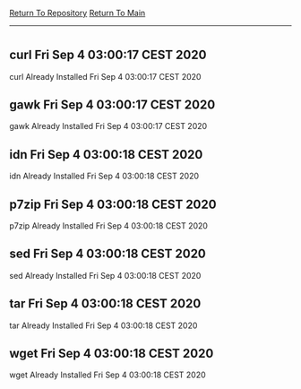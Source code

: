 [Return To Repository](https://github.com/bast69/piholeparser/)
[Return To Main](https://github.com/bast69/piholeparser/blob/master/RecentRunLogs/Mainlog.md)
____________________________________
# 
## curl Fri Sep  4 03:00:17 CEST 2020
curl Already Installed Fri Sep  4 03:00:17 CEST 2020
## gawk Fri Sep  4 03:00:17 CEST 2020
gawk Already Installed Fri Sep  4 03:00:17 CEST 2020
## idn Fri Sep  4 03:00:18 CEST 2020
idn Already Installed Fri Sep  4 03:00:18 CEST 2020
## p7zip Fri Sep  4 03:00:18 CEST 2020
p7zip Already Installed Fri Sep  4 03:00:18 CEST 2020
## sed Fri Sep  4 03:00:18 CEST 2020
sed Already Installed Fri Sep  4 03:00:18 CEST 2020
## tar Fri Sep  4 03:00:18 CEST 2020
tar Already Installed Fri Sep  4 03:00:18 CEST 2020
## wget Fri Sep  4 03:00:18 CEST 2020
wget Already Installed Fri Sep  4 03:00:18 CEST 2020
